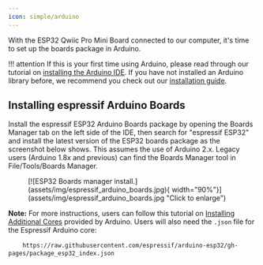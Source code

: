 ```yaml
---
icon: simple/arduino
---
```


With the ESP32 Qwiic Pro Mini Board connected to our computer, it's time to set up the boards package in Arduino.


!!! attention
	If this is your first time using Arduino, please read through our tutorial on [installing the Arduino IDE](https://learn.sparkfun.com/tutorials/installing-arduino-ide). If you have not installed an Arduino library before, we recommend you check out our [installation guide](https://learn.sparkfun.com/tutorials/installing-an-arduino-library).



## Installing espressif Arduino Boards

Install the espressif ESP32 Arduino Boards package by opening the Boards Manager tab on the left side of the IDE, then search for "espressif ESP32" and install the latest version of the ESP32 boards package as the screenshot below shows. This assumes the use of Arduino 2.x. Legacy users (Arduino 1.8x and previous) can find the Boards Manager tool in File/Tools/Boards Manager.

<figure markdown>
[![ESP32 Boards manager install.](assets/img/espressif_arduino_boards.jpg){ width="90%"}](assets/img/espressif_arduino_boards.jpg "Click to enlarge")
</figure>



<p><b>Note:</b> For more instructions, users can follow this tutorial on <a href="https://docs.arduino.cc/learn/starting-guide/cores">Installing Additional Cores</a> provided by Arduino. Users will also need the <code>.json</code> file for the Espressif Arduino core:</p>
    
``` 
    https://raw.githubusercontent.com/espressif/arduino-esp32/gh-pages/package_esp32_index.json
```













